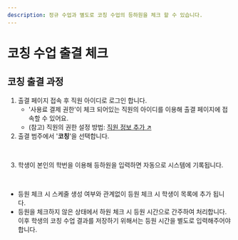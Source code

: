 ```yaml
---
description: 정규 수업과 별도로 코칭 수업의 등하원을 체크 할 수 있습니다.
---
```


# 코칭 수업 출결 체크

## 코칭 출결 과정

1. 출결 페이지 접속 후 직원 아이디로 로그인 합니다.
   * '사용료 결제 권한'이 체크 되어있는 직원의 아이디를 이용해 출결 페이지에 접속할 수 있어요.
   * (참고) 직원의 권한 설정 방법:  [직원 정보 추가 ↗](../../basic-features/staff-basic/adding.md)
2. 출결 범주에서 '**코칭**'을 선택합니다.

<div align="left">

<figure><img src="../../.gitbook/assets/출결기_등원 (1).png" alt="" width="375"><figcaption></figcaption></figure>

</div>

3. 학생이 본인의 학번을 이용해 등하원을 입력하면 자동으로 시스템에 기록됩니다.

<figure><img src="../../.gitbook/assets/등하원 기록.png" alt=""><figcaption></figcaption></figure>

* 등원 체크 시 스케줄 생성 여부와 관계없이 등원 체크 시 학생이 목록에 추가 됩니다.
* 등원을 체크하지 않은 상태에서 하원 체크 시 등원 시간으로 간주하여 처리합니다. 이후 학생의 코칭 수업 결과를 저장하기 위해서는 등원 시간을 별도로 입력해주어야 합니다.
